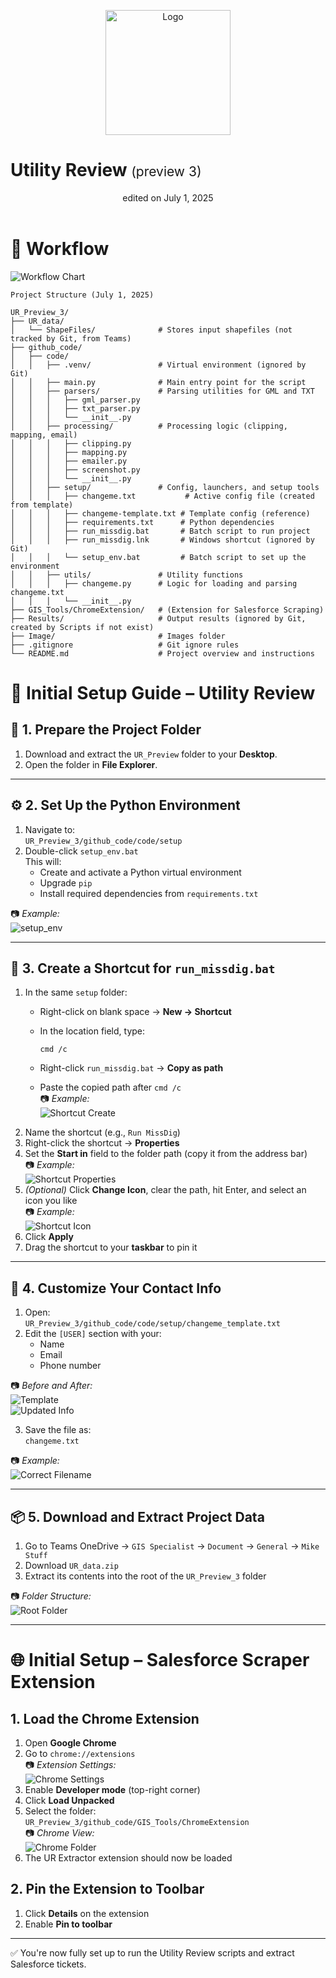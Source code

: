<p align="center">
  <img src="Image/UR_icon16.PNG" alt="Logo" width="200" />
  <h1>Utility Review <span style="font-size: 0.75em; font-weight: normal;">(preview 3)</span></h1>
</p>

<header>edited on July 1, 2025</header>

# 🔁 Workflow
![Workflow Chart](<Image/MissDig Workflow.png>)


```plaintext
Project Structure (July 1, 2025)

UR_Preview_3/
├── UR_data/
│   └── ShapeFiles/              # Stores input shapefiles (not tracked by Git, from Teams)
├── github_code/
│   ├── code/
│   │   ├── .venv/               # Virtual environment (ignored by Git)
│   │   ├── main.py              # Main entry point for the script
│   │   ├── parsers/             # Parsing utilities for GML and TXT
│   │   │   ├── gml_parser.py
│   │   │   ├── txt_parser.py
│   │   │   └── __init__.py
│   │   ├── processing/          # Processing logic (clipping, mapping, email)
│   │   │   ├── clipping.py
│   │   │   ├── mapping.py
│   │   │   ├── emailer.py
│   │   │   ├── screenshot.py
│   │   │   └── __init__.py
│   │   ├── setup/               # Config, launchers, and setup tools
│   │   │   ├── changeme.txt           # Active config file (created from template)
│   │   │   ├── changeme-template.txt # Template config (reference)
│   │   │   ├── requirements.txt      # Python dependencies
│   │   │   ├── run_missdig.bat       # Batch script to run project
│   │   │   ├── run_missdig.lnk       # Windows shortcut (ignored by Git)
│   │   │   └── setup_env.bat         # Batch script to set up the environment
│   │   ├── utils/               # Utility functions
│   │   │   ├── changeme.py      # Logic for loading and parsing changeme.txt
│   │   │   └── __init__.py
├── GIS_Tools/ChromeExtension/   # (Extension for Salesforce Scraping)
├── Results/                     # Output results (ignored by Git, created by Scripts if not exist)
├── Image/                       # Images folder
├── .gitignore                   # Git ignore rules
└── README.md                    # Project overview and instructions
```


# 🔧 Initial Setup Guide – Utility Review

## 📁 1. Prepare the Project Folder
1. Download and extract the `UR_Preview` folder to your **Desktop**.
2. Open the folder in **File Explorer**.

---

## ⚙️ 2. Set Up the Python Environment
1. Navigate to:  
   `UR_Preview_3/github_code/code/setup`
2. Double-click `setup_env.bat`  
   This will:
   - Create and activate a Python virtual environment
   - Upgrade `pip`
   - Install required dependencies from `requirements.txt`  
   
📷 _Example:_  
![setup_env](Image/setup_env.png)

---

## 🔗 3. Create a Shortcut for `run_missdig.bat`
1. In the same `setup` folder:
   - Right-click on blank space → **New → Shortcut**
   - In the location field, type:  
     ```
     cmd /c 
     ```
     
   - Right-click `run_missdig.bat` → **Copy as path**
   - Paste the copied path after `cmd /c`  
   📷 _Example:_  
   ![Shortcut Create](Image/shortcut_create.png) 
2. Name the shortcut (e.g., `Run MissDig`)
3. Right-click the shortcut → **Properties**
4. Set the **Start in** field to the folder path (copy it from the address bar)  
📷 _Example:_  
![Shortcut Properties](Image/shortcut_property.png) 
5. *(Optional)* Click **Change Icon**, clear the path, hit Enter, and select an icon you like  
📷 _Example:_  
![Shortcut Icon](Image/shortcut_icon.png)
6. Click **Apply**
7. Drag the shortcut to your **taskbar** to pin it

---

## 📝 4. Customize Your Contact Info
1. Open:  
   `UR_Preview_3/github_code/code/setup/changeme_template.txt`
2. Edit the `[USER]` section with your:
   - Name
   - Email
   - Phone number

📷 _Before and After:_  
![Template](Image/changeme_template.png)  
![Updated Info](Image/changeme_update.png)

3. Save the file as:  
   `changeme.txt`

📷 _Example:_  
![Correct Filename](Image/changeme_correct.png)

---

## 📦 5. Download and Extract Project Data
1. Go to Teams OneDrive → `GIS Specialist` → `Document` → `General` → `Mike Stuff`
2. Download `UR_data.zip`
3. Extract its contents into the root of the `UR_Preview_3` folder

📷 _Folder Structure:_  
![Root Folder](Image/root_folder.png)

---

# 🌐 Initial Setup – Salesforce Scraper Extension

## 1. Load the Chrome Extension
1. Open **Google Chrome**
2. Go to `chrome://extensions`  
📷 _Extension Settings:_  
![Chrome Settings](Image/chrome-setting.png)
3. Enable **Developer mode** (top-right corner)
4. Click **Load Unpacked**
5. Select the folder:  
   `UR_Preview_3/github_code/GIS_Tools/ChromeExtension`  
📷 _Chrome View:_  
![Chrome Folder](Image/chrome-folder.png)
6. The UR Extractor extension should now be loaded


## 2. Pin the Extension to Toolbar
1. Click **Details** on the extension
2. Enable **Pin to toolbar**


---

✅ You're now fully set up to run the Utility Review scripts and extract Salesforce tickets.